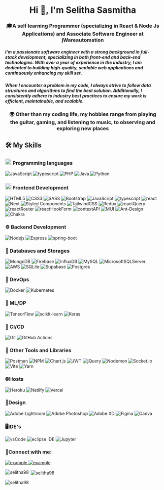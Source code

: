 <h1 align="center">Hi 👋, I'm Selitha Sasmitha</h1>
<h3 align="center"><span>🎓</span>A self learning Programmer (specializing in React & Node Js Applications) and Associate Software Engineer at jWareautomation</h3>
<h5 align="left">I'm a passionate software engineer with a strong background in full-stack development, specializing in both front-end and back-end technologies. With over a year of experience in the industry, I am dedicated to building high-quality, scalable web applications and continuously enhancing my skill set.</h5>
<h5 align="left"> When I encounter a problem in my code, I always strive to follow data structures and algorithms to find the best solution. Additionally, I consistently adhere to industry best practices to ensure my work is efficient, maintainable, and scalable.</h5>

<h3 align="center"><span>🌍</span> Other than my coding life, my hobbies range from playing the guitar, gaming, and listening to music, to observing and exploring new places</h3>

<h2 id="️-my-skills">🛠️ My Skills</h2>
    <h3 id="----programming-languages">
      <picture> <img src="https://github.com/7oSkaaa/7oSkaaa/blob/main/Images/Programming_Languages.gif?raw=true" width="20px" /> </picture> Programming languages
    </h3>
    <p>
      <img src="https://img.shields.io/badge/JavaScript-F7DF1E?style=for-the-badge&amp;logo=JavaScript&amp;logoColor=white" alt="JavaScript" />
      <img src="https://img.shields.io/badge/TypeScript-3178C6?style=for-the-badge&amp;logo=typescript&amp;logoColor=white" alt="typescript" />
      <img src="https://img.shields.io/badge/php-%23777BB4.svg?style=for-the-badge&amp;logo=php&amp;logoColor=white" alt="PHP" />
      <img src="https://img.shields.io/badge/java-%23ED8B00.svg?style=for-the-badge&logo=openjdk&logoColor=white" alt="Java" />
      <img src="https://img.shields.io/badge/Python-3776AB?style=for-the-badge&amp;logo=Python&amp;logoColor=white" alt="Python" />
    </p>
    <h3 id="----frontend-development">
      <picture> <img src="https://github.com/7oSkaaa/7oSkaaa/blob/main/Images/Front_End.gif?raw=true" width="20px" /> </picture> Frontend Development
    </h3>
    <p>
      <img src="https://img.shields.io/badge/html5-%23E34F26.svg?style=for-the-badge&logo=html5&logoColor=white" alt="HTML5" />
      <img src="https://img.shields.io/badge/css3-%231572B6.svg?style=for-the-badge&logo=css3&logoColor=white" alt="CSS3" />
      <img src="https://img.shields.io/badge/SASS-hotpink.svg?style=for-the-badge&amp;logo=SASS&amp;logoColor=white" alt="SASS">
      <img src="https://img.shields.io/badge/bootstrap-%238511FA.svg?style=for-the-badge&amp;logo=bootstrap&amp;logoColor=white" alt="Bootstrap" />
      <img src="https://img.shields.io/badge/JavaScript-F7DF1E?style=for-the-badge&amp;logo=JavaScript&amp;logoColor=white" alt="JavaScript" />
      <img src="https://img.shields.io/badge/TypeScript-3178C6?style=for-the-badge&amp;logo=typescript&amp;logoColor=white" alt="typescript" />
      <img src="https://img.shields.io/badge/react-%2320232a.svg?style=for-the-badge&logo=react&logoColor=%2361DAFB" alt="react" />
      <img src="https://img.shields.io/badge/Next-black?style=for-the-badge&logo=next.js&logoColor=white" alt="Next" />
      <img src="https://img.shields.io/badge/styled--components-DB7093?style=for-the-badge&amp;logo=styled-components&amp;logoColor=white" alt="Styled Components">
      <img src="https://img.shields.io/badge/tailwindcss-%2338B2AC.svg?style=for-the-badge&amp;logo=tailwind-css&amp;logoColor=white" alt="TailwindCSS">
      <img src="https://img.shields.io/badge/redux-%23593d88.svg?style=for-the-badge&amp;logo=redux&amp;logoColor=white" alt="Redux">
      <img src="https://img.shields.io/badge/-React%20Query-FF4154?style=for-the-badge&logo=react%20query&logoColor=white" alt="reactQuery" />
      <img src="https://img.shields.io/badge/React_Router-CA4245?style=for-the-badge&logo=react-router&logoColor=white" alt="reactRouter" />
      <img src="https://img.shields.io/badge/React%20Hook%20Form-%23EC5990.svg?style=for-the-badge&logo=reacthookform&logoColor=white" alt="reactHookForm" />
      <img src="https://img.shields.io/badge/Context--Api-000000?style=for-the-badge&logo=react" alt="contextAPI" />
      <img src="https://img.shields.io/badge/MUI-%230081CB.svg?style=for-the-badge&logo=mui&logoColor=white" alt="MUI" />
      <img src="https://img.shields.io/badge/-AntDesign-%230170FE?style=for-the-badge&amp;logo=ant-design&amp;logoColor=white" alt="Ant-Design"/>
      <img src="https://img.shields.io/badge/chakra-%234ED1C5.svg?style=for-the-badge&amp;logo=chakraui&amp;logoColor=white" alt="Chakra">
    </p>

 <h3 id="----backend-development"><span width="20px">⚙️</span> Backend Development</h3>
    <p>
      <img src="https://img.shields.io/badge/node.js-6DA55F?style=for-the-badge&logo=node.js&logoColor=white" alt="Nodejs" />
      <img src="https://img.shields.io/badge/express.js-%23404d59.svg?style=for-the-badge&logo=express&logoColor=%2361DAFB" alt="Express" />
      <img alt="spring-boot" src="https://img.shields.io/badge/Spring_Boot-36AE7C?style=for-the-badge&amp;logo=spring-boot&amp;logoColor=white" />
    </p>

<h3 id="----backend-development"><span width="20px">💾</span> Databases and Storages</h3>
    <p>
        <img src="https://img.shields.io/badge/MongoDB-%234ea94b.svg?style=for-the-badge&amp;logo=mongodb&amp;logoColor=white" alt="MongoDB">
        <img src="https://img.shields.io/badge/firebase-a08021?style=for-the-badge&amp;logo=firebase&amp;logoColor=ffcd34" alt="Firebase">
        <img src="https://img.shields.io/badge/InfluxDB-22ADF6?style=for-the-badge&amp;logo=InfluxDB&amp;logoColor=white" alt="InfluxDB">
        <img src="https://img.shields.io/badge/mysql-4479A1.svg?style=for-the-badge&amp;logo=mysql&amp;logoColor=white" alt="MySQL">
        <img src="https://img.shields.io/badge/Microsoft%20SQL%20Server-CC2927?style=for-the-badge&amp;logo=microsoft%20sql%20server&amp;logoColor=white" alt="MicrosoftSQLServer">
        <img src="https://img.shields.io/badge/AWS-%23FF9900.svg?style=for-the-badge&amp;logo=amazon-aws&amp;logoColor=white" alt="AWS">
        <img src="https://img.shields.io/badge/sqlite-%2307405e.svg?style=for-the-badge&amp;logo=sqlite&amp;logoColor=white" alt="SQLite">
        <img src="https://img.shields.io/badge/Supabase-3ECF8E?style=for-the-badge&amp;logo=supabase&amp;logoColor=white" alt="Supabase">
        <img src="https://img.shields.io/badge/postgres-%23316192.svg?style=for-the-badge&amp;logo=postgresql&amp;logoColor=white" alt="Postgres">
    </p>

  <h3 id="----backend-development"><span width="20px">🚀</span> DevOps</h3>
    <p>
        <img src="https://img.shields.io/badge/docker-%230db7ed.svg?style=for-the-badge&amp;logo=docker&amp;logoColor=white" alt="Docker">
        <img src="https://img.shields.io/badge/kubernetes-%23326ce5.svg?style=for-the-badge&amp;logo=kubernetes&amp;logoColor=white" alt="Kubernetes">
    </p>
    <h3 id="----backend-development"><span width="20px">🤖</span> ML/DP</h3>
    <p>
        <img src="https://img.shields.io/badge/TensorFlow-%23FF6F00.svg?style=for-the-badge&amp;logo=TensorFlow&amp;logoColor=white" alt="TensorFlow">
        <img src="https://img.shields.io/badge/scikit--learn-%23F7931E.svg?style=for-the-badge&amp;logo=scikit-learn&amp;logoColor=white" alt="scikit-learn">
        <img src="https://img.shields.io/badge/Keras-%23D00000.svg?style=for-the-badge&amp;logo=Keras&amp;logoColor=white" alt="Keras">
    </p>

<h3 id="----backend-development"><span width="20px">🧿</span> CI/CD</h3>
    <p>
        <img src="https://img.shields.io/badge/git-%23F05033.svg?style=for-the-badge&amp;logo=git&amp;logoColor=white" alt="Git">
        <img src="https://img.shields.io/badge/github%20actions-%232671E5.svg?style=for-the-badge&amp;logo=githubactions&amp;logoColor=white" alt="GitHub Actions">
    </p>

<h3 id="----backend-development"><span width="20px">🔧</span> Other Tools and Libraries</h3>
    <p>
        <img src="https://img.shields.io/badge/Postman-FF6C37?style=for-the-badge&amp;logo=postman&amp;logoColor=white" alt="Postman">
        <img src="https://img.shields.io/badge/NPM-%23CB3837.svg?style=for-the-badge&amp;logo=npm&amp;logoColor=white" alt="NPM">
        <img src="https://img.shields.io/badge/chart.js-F5788D.svg?style=for-the-badge&amp;logo=chart.js&amp;logoColor=white" alt="Chart.js">
        <img src="https://img.shields.io/badge/JWT-black?style=for-the-badge&amp;logo=JSON%20web%20tokens" alt="JWT">
        <img src="https://img.shields.io/badge/jquery-%230769AD.svg?style=for-the-badge&amp;logo=jquery&amp;logoColor=white" alt="jQuery">
        <img src="https://img.shields.io/badge/NODEMON-%23323330.svg?style=for-the-badge&amp;logo=nodemon&amp;logoColor=%BBDEAD" alt="Nodemon">
        <img src="https://img.shields.io/badge/Socket.io-black?style=for-the-badge&amp;logo=socket.io&amp;badgeColor=010101" alt="Socket.io">
        <img src="https://img.shields.io/badge/vite-%23646CFF.svg?style=for-the-badge&amp;logo=vite&amp;logoColor=white" alt="Vite">
        <img src="https://img.shields.io/badge/yarn-%232C8EBB.svg?style=for-the-badge&amp;logo=yarn&amp;logoColor=white" alt="Yarn">
        
  </p>

<h3 id="----backend-development"><span width="20px">🌐</span>Hosts</h3>
    <p>
        <img src="https://img.shields.io/badge/heroku-%23430098.svg?style=for-the-badge&amp;logo=heroku&amp;logoColor=white" alt="Heroku">
        <img src="https://img.shields.io/badge/netlify-%23000000.svg?style=for-the-badge&amp;logo=netlify&amp;logoColor=#00C7B7" alt="Netlify">
        <img src="https://img.shields.io/badge/vercel-%23000000.svg?style=for-the-badge&amp;logo=vercel&amp;logoColor=white" alt="Vercel">
    </p>

<h3 id="----backend-development"><span width="20px">🎨</span>Design</h3>
    <p>
        <img src="https://img.shields.io/badge/Adobe%20Lightroom-31A8FF.svg?style=for-the-badge&amp;logo=Adobe%20Lightroom&amp;logoColor=white" alt="Adobe Lightroom">
        <img src="https://img.shields.io/badge/adobe%20photoshop-%2331A8FF.svg?style=for-the-badge&amp;logo=adobe%20photoshop&amp;logoColor=white" alt="Adobe Photoshop">
        <img src="https://img.shields.io/badge/Adobe%20XD-470137?style=for-the-badge&amp;logo=Adobe%20XD&amp;logoColor=#FF61F6" alt="Adobe XD">
        <img src="https://img.shields.io/badge/figma-%23F24E1E.svg?style=for-the-badge&amp;logo=figma&amp;logoColor=white" alt="Figma">
        <img src="https://img.shields.io/badge/Canva-%2300C4CC.svg?style=for-the-badge&amp;logo=Canva&amp;logoColor=white" alt="Canva">
    </p>

<h3 id="----backend-development"><span width="20px">🖥️</span>IDE's</h3>
    <p>
        <img src="https://img.shields.io/badge/vscode-007ACC.svg?style=for-the-badge&amp;logo=visualstudiocode&amp;logoColor=white" alt="vsCode">
        <img src="https://img.shields.io/badge/eclipse-2C2255.svg?style=for-the-badge&amp;logo=eclipse&amp;logoColor=white" alt="eclipse IDE">
      <img src="https://img.shields.io/badge/Jupyter-F37626?style=for-the-badge&amp;logo=Jupyter&amp;logoColor=white" alt="Jupyter" />

  </p>

<h3 align="left"><span>📨</span>Connect with me:</h3>
  <p align="left">
   <div bis_skin_checked="1">
    <a href="https://www.linkedin.com/in/selitha-sasmitha-8891b096" target="_blank">
      <img src="https://img.shields.io/badge/Linked%20In-0A66C2.svg?style=for-the-badge&amp;logo=linkedin&amp;logoColor=white" alt="example">
   </a>
    <a href="mailto:selithasasmitha@gmail.com?subject=Feedback%20From%20Github&amp;body=Hello," target="_blank">
      <img src="https://img.shields.io/badge/Outlook-0078D4.svg?style=for-the-badge&amp;logo=microsoftoutlook&amp;logoColor=white" alt="example">
    </a>
        
   </div>
</p>

    

<p><img align="left" src="https://github-readme-stats.vercel.app/api/top-langs?username=selitha98&show_icons=true&locale=en&layout=compact" alt="selitha98" /></p>

<p>&nbsp;<img align="center" src="https://github-readme-stats.vercel.app/api?username=selitha98&show_icons=true&locale=en" alt="selitha98" /></p>

<p><img align="center" src="https://github-readme-streak-stats.herokuapp.com/?user=selitha98&" alt="selitha98" /></p>
